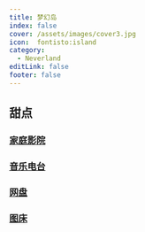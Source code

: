 ```yaml
---
title: 梦幻岛
index: false
cover: /assets/images/cover3.jpg
icon:  fontisto:island
category:
  - Neverland
editLink: false
footer: false
---
```


## 甜点

### [家庭影院](https://nas.ilyl.life:8091/)

### [音乐电台](https://nas.ilyl.life:8089/audio)

### [网盘](https://nas.ilyl.life:8089/file/)

### [图床](https://nas.ilyl.life:8092/default.png)
